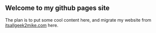 
## Welcome to my github pages site
The plan is to put some cool content here, and migrate my website from [itsallgeek2mike.com](https://itsallgeek2mike.com) here.
